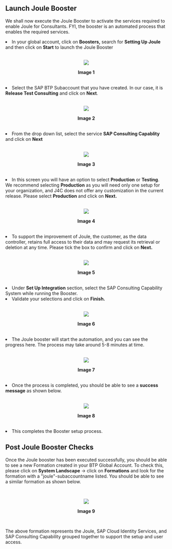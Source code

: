 ## Launch Joule Booster

We shall now execute the Joule Booster to activate the services required to enable Joule for Consultants. FYI, the booster is an automated process that enables the required services. 


<li>In your global account, click on <b>Boosters,</b> search for <b>Setting Up Joule</b> and then click on <b>Start</b> to launch the Joule Booster</li>
<br>
<p align="center"> 
<img src="images/3.4.1.png"> 
</p>
<p align="center"> <b>Image 1</b> </p>
<br>
<li>Select the SAP BTP Subaccount that you have created. In our case, it is <b>Release Test Consulting</b> and click on <b>Next</b>.</li>
<br>
<p align="center"> 
<img src="images/3.4.2.png"> 
</p>
<p align="center"> <b>Image 2</b> </p>
<br>
<li>From the drop down list, select the service <b>SAP Consulting Capablity</b> and click on <b>Next</b></li>
<br>
<p align="center"> 
<img src="images/3.4.3.png"> 
</p>
<p align="center"> <b>Image 3</b> </p>
<br>
<li>In this screen you will have an option to select <b>Production</b> or <b>Testing</b>. We recommend selecting <b>Production</b> as you will need only one setup for your organization, and J4C does not offer any customization in the current release. Please select <b>Production</b> and click on <b>Next.</b></li>
<p align="center"> 
<br>
<img src="images/3.4.4.png"> 
</p>
<p align="center"> <b>Image 4</b> </p>
<br>
<li>To support the improvement of Joule, the customer, as the data controller, retains full access to their data and may request its retrieval or deletion at any time. Please tick the box to confirm and click on <b>Next.</b> </li>
<br>
<p align="center"> 
<img src="images/3.4.5.png"> 
</p>
<p align="center"> <b>Image 5</b> </p>
<br>
<li>Under <b>Set Up Integration</b> section, select the SAP Consulting Capability System while running the Booster.</li>
<li>Validate your selections and click on <b>Finish.</b>   </li>
<br>
<p align="center"> 
<img src="images/3.4.6.png"> 
</p>
<p align="center"> <b>Image 6</b> </p>
<br>
<li>The Joule booster will start the automation, and you can see the progress here. The process may take around 5-8 minutes at time.</li>
<br>
<p align="center"> 
<img src="images/3.4.7.png"> 
</p>
<p align="center"> <b>Image 7</b> </p>
<br>
<li>Once the process is completed, you should be able to see a <b>success message</b> as shown below.</li>
<br>
<p align="center"> 
<img src="images/3.4.8.png"> 
</p>
<p align="center"> <b>Image 8</b> </p>
<br>
<li>This completes the Booster setup process.</li>

## Post Joule Booster Checks

Once the Joule booster has been executed successfully, you should be able to see a new Formation created in your BTP Global Account. To check this, please click on **System Landscape** -> click on **Formations** and look for the formation with a "joule"-subaccountname listed. You should be able to see a similar formation as shown below. 

<br>
<p align="center"> 
<img src="images/3.4.9.png"> 
</p>
<p align="center"> <b>Image 9</b> </p>
<br>

The above formation represents the Joule, SAP Cloud Identity Services, and SAP Consulting Capability grouped together to support the setup and user access.
<br>
